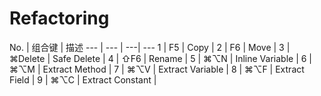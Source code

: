 Refactoring
===

No. | 组合键 | 描述 
--- | --- | ---| ---
1 | F5 | Copy |
2 | F6 | Move |
3 | ⌘Delete | Safe Delete |
4 | ⇧F6 | Rename |
5 | ⌘⌥N | Inline Variable |
6 | ⌘⌥M | Extract Method |
7 | ⌘⌥V | Extract Variable |
8 | ⌘⌥F | Extract Field |
9 | ⌘⌥C | Extract Constant |
